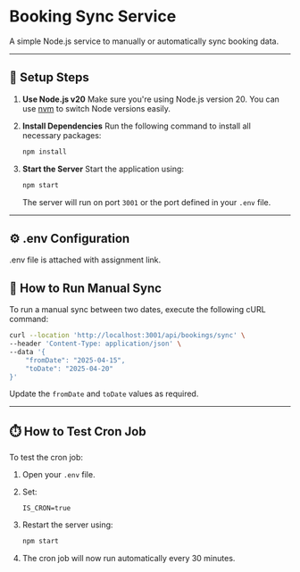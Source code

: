 # Booking Sync Service

A simple Node.js service to manually or automatically sync booking data.

---

## 🚀 Setup Steps

1. **Use Node.js v20**
   Make sure you're using Node.js version 20. You can use [nvm](https://github.com/nvm-sh/nvm) to switch Node versions easily.

2. **Install Dependencies**
   Run the following command to install all necessary packages:

   ```bash
   npm install
   ```

3. **Start the Server**
   Start the application using:

   ```bash
   npm start
   ```

   The server will run on port `3001` or the port defined in your `.env` file.

---

## ⚙️ .env Configuration

.env file is attached with assignment link.

## 🔄 How to Run Manual Sync

To run a manual sync between two dates, execute the following cURL command:

```bash
curl --location 'http://localhost:3001/api/bookings/sync' \
--header 'Content-Type: application/json' \
--data '{
    "fromDate": "2025-04-15",
    "toDate": "2025-04-20"
}'
```

Update the `fromDate` and `toDate` values as required.

---

## ⏱️ How to Test Cron Job

To test the cron job:

1. Open your `.env` file.
2. Set:

   ```env
   IS_CRON=true
   ```
3. Restart the server using:

   ```bash
   npm start
   ```
4. The cron job will now run automatically every 30 minutes.


